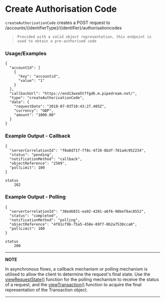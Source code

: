 
# Create Authorisation Code

`createAuthorisationCode` creates a POST request to /accounts/{identifierType}/{identifier}/authorisationcodes

> `Provided with a valid object representation, this endpoint is used to obtain a pre-authorised code`

### Usage/Examples

```
{
  "accountId": [
    {
      "key": "accountid",
      "value": "1"
    }
  ],
  "callbackUrl": "https://end13wxm5t7fgd6.m.pipedream.net/",
  "type": "createAuthorisationCode",
  "data": {
    "requestDate": "2018-07-03T10:43:27.405Z",
    "currency": "GBP",
    "amount": "1000.00"
  }
}

```


### Example Output - Callback

```
{
  "serverCorrelationId": "f0a8d71f-ff8c-4f28-8bdf-781a4c952234",
  "status": "pending",
  "notificationMethod": "callback",
  "objectReference": "2589",
  "pollLimit": 100
}

status
    202

```


### Example Output - Polling

```
{
  "serverCorrelationId": "38ed6831-ea92-4201-a6f6-98bef8ac8552",
  "status": "completed",
  "notificationMethod": "polling",
  "objectReference": "4f81cf9b-75a5-458e-89f7-0b2a7530cca0",
  "pollLimit": 100
}

status
    200
```

---

**NOTE**

In asynchronous flows, a callback mechanism or polling mechanism is utilised to allow the client to determine the request's final state. Use the [viewRequestState()](viewRequestState.md) function for the polling mechanism to receive the status of a request, and the [viewTransaction()](viewTransaction.md) function to acquire the final representation of the Transaction object.

---